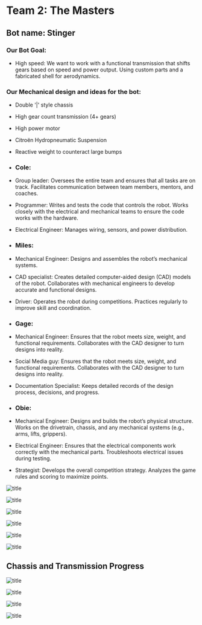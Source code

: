 # Team 2: The Masters

## Bot name: Stinger

### Our Bot Goal:
* High speed: We want to work with a functional transmission that shifts gears based on speed and power output. Using custom parts and a fabricated shell for aerodynamics.
### Our Mechanical design and ideas for the bot:
* Double '|' style chassis
* High gear count transmission (4+ gears)
* High power motor
* Citroën Hydropneumatic Suspension
* Reactive weight to counteract large bumps

* ### Cole:
* Group leader: Oversees the entire team and ensures that all tasks are on track.
Facilitates communication between team members, mentors, and coaches.
* Programmer: Writes and tests the code that controls the robot. Works closely with the electrical and mechanical teams to ensure the code works with the hardware.
* Electrical Engineer: Manages wiring, sensors, and power distribution.
* ### Miles:
* Mechanical Engineer: Designs and assembles the robot’s mechanical systems.
* CAD specialist: Creates detailed computer-aided design (CAD) models of the robot.
Collaborates with mechanical engineers to develop accurate and functional designs.
* Driver: Operates the robot during competitions.
Practices regularly to improve skill and coordination.
* ### Gage:
* Mechanical Engineer: Ensures that the robot meets size, weight, and functional requirements.
Collaborates with the CAD designer to turn designs into reality.
* Social Media guy: Ensures that the robot meets size, weight, and functional requirements.
Collaborates with the CAD designer to turn designs into reality.
* Documentation Specialist: Keeps detailed records of the design process, decisions, and progress.
* ### Obie:
* Mechanical Engineer: Designs and builds the robot’s physical structure.
Works on the drivetrain, chassis, and any mechanical systems (e.g., arms, lifts, grippers).
* Electrical Engineer: Ensures that the electrical components work correctly with the mechanical parts.
Troubleshoots electrical issues during testing.
* Strategist: Develops the overall competition strategy.
Analyzes the game rules and scoring to maximize points.
  
![title](https://github.com/9622676/The-Masters/blob/main/Images/20240829_123855.jpg?raw=true)

![title](https://github.com/9622676/The-Masters/blob/main/Images/Fullview.png?raw=true)

![title](https://github.com/9622676/The-Masters/blob/main/Images/front.png?raw=true)

![title](https://github.com/9622676/The-Masters/blob/main/Images/Top.png?raw=true)

![title](https://github.com/9622676/The-Masters/blob/main/Images/Sideview.png?raw=true)

![title](https://github.com/9622676/The-Masters/blob/main/Images/Screenshot%202024-09-11%207.26.42%20PM.png?raw=true)

## Chassis and Transmission Progress
![title](https://mail.google.com/mail/u/0?ui=2&ik=84205a6f31&attid=0.1&permmsgid=msg-f:1811210034286513355&th=1922b5ee13454ccb&view=fimg&fur=ip&sz=s0-l75-ft&attbid=ANGjdJ9OTWNtc8qf9KWwDQMzxPQQXwgzCyZRQiguRXPTb23XzDreLToFbFUsTTYnWMR2P3YibIMIS3hpuQujjDY1Fmu5vXOroxplYFV-QMGaeNm2WSeeVv7XYH2CEe0&disp=emb&realattid=ii_1922b5d0f5d460da21b1)

![title](https://mail.google.com/mail/u/0?ui=2&ik=84205a6f31&attid=0.3&permmsgid=msg-f:1811210034286513355&th=1922b5ee13454ccb&view=fimg&fur=ip&sz=s0-l75-ft&attbid=ANGjdJ9oIqy6XBfBB1_-jRj9Rb7AFOKqGb9xzk5gfDF9lRyQVkeRI8nNLnp_eYC9DZTtKN8ohibOpFgZnANNa1oAKu9HfdBJ6LC3i9cPaJssnSEmYn4rI-jgRJst9g8&disp=emb&realattid=ii_1922b5d5e90477c05353)

![title](https://mail.google.com/mail/u/0?ui=2&ik=84205a6f31&attid=0.2&permmsgid=msg-f:1811210034286513355&th=1922b5ee13454ccb&view=fimg&fur=ip&sz=s0-l75-ft&attbid=ANGjdJ8wb_I9fI81wo1vxjBKugPU3cgCKe-phwI6aX6NQTtJpG1dCKf51hhTAD5bTellxspJ2iEVfQYHrjWsza54xqCr2xUo99KuHDf9V_ruROjSozAK99ymrYl4tgs&disp=emb&realattid=ii_1922b5d3bdb461bb99c2)

![title](https://mail.google.com/mail/u/0?ui=2&ik=84205a6f31&attid=0.4&permmsgid=msg-f:1811210034286513355&th=1922b5ee13454ccb&view=fimg&fur=ip&sz=s0-l75-ft&attbid=ANGjdJ92HnjrwwBqeSjhQ7C53mcHyxuE0CQIx0b1Z0WN96ng5W0xxyyVFC2mQtYdOJXt51acSmzWgSLVbXp6JqCzstCgdrlcao-ypLwl46rKYW6S8oY3BY8DzonwpMs&disp=emb&realattid=ii_1922b5d8360478a1cb64)
